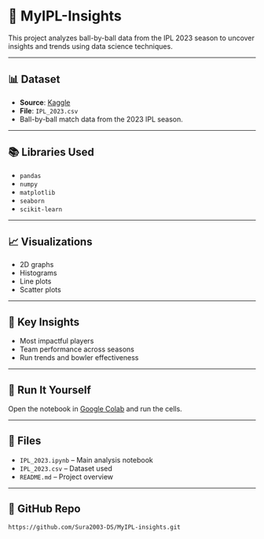 # 🏏 MyIPL-Insights

This project analyzes ball-by-ball data from the IPL 2023 season to uncover insights and trends using data science techniques.

---

## 📊 Dataset

- **Source**: [Kaggle](https://www.kaggle.com/)
- **File**: `IPL_2023.csv`
- Ball-by-ball match data from the 2023 IPL season.

---

## 📚 Libraries Used

- `pandas`
- `numpy`
- `matplotlib`
- `seaborn`
- `scikit-learn`

---

## 📈 Visualizations

- 2D graphs
- Histograms
- Line plots
- Scatter plots

---

## 📌 Key Insights

- Most impactful players
- Team performance across seasons
- Run trends and bowler effectiveness

---

## 🚀 Run It Yourself

Open the notebook in [Google Colab](https://colab.research.google.com/) and run the cells.

---

## 📁 Files

- `IPL_2023.ipynb` – Main analysis notebook
- `IPL_2023.csv` – Dataset used
- `README.md` – Project overview

---

## 🔗 GitHub Repo
    https://github.com/Sura2003-DS/MyIPL-insights.git
    


   
